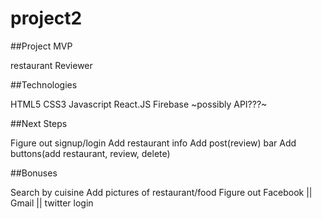 # project2

##Project MVP

  restaurant Reviewer

##Technologies

  HTML5
  CSS3
  Javascript
  React.JS
  Firebase
  ~possibly API???~

##Next Steps

Figure out signup/login
Add restaurant info
Add post(review) bar
Add buttons(add restaurant, review, delete)



##Bonuses

Search by cuisine
Add pictures of restaurant/food
Figure out Facebook || Gmail || twitter login
